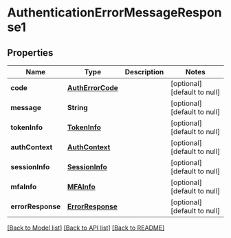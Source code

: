 # AuthenticationErrorMessageResponse1
## Properties

| Name | Type | Description | Notes |
|------------ | ------------- | ------------- | -------------|
| **code** | [**AuthErrorCode**](AuthErrorCode.md) |  | [optional] [default to null] |
| **message** | **String** |  | [optional] [default to null] |
| **tokenInfo** | [**TokenInfo**](TokenInfo.md) |  | [optional] [default to null] |
| **authContext** | [**AuthContext**](AuthContext.md) |  | [optional] [default to null] |
| **sessionInfo** | [**SessionInfo**](SessionInfo.md) |  | [optional] [default to null] |
| **mfaInfo** | [**MFAInfo**](MFAInfo.md) |  | [optional] [default to null] |
| **errorResponse** | [**ErrorResponse**](ErrorResponse.md) |  | [optional] [default to null] |

[[Back to Model list]](../README.md#documentation-for-models) [[Back to API list]](../README.md#documentation-for-api-endpoints) [[Back to README]](../README.md)

